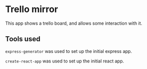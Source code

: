 # Trello mirror

This app shows a trello board, and allows some interaction with it.

## Tools used
`express-generator` was used to set up the initial express app.

`create-react-app` was used to set up the initial react app.